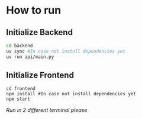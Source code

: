 # How to run

## Initialize Backend

```bash
cd backend
uv sync #In case not install dependencies yet
uv run api/main.py
```

## Initialize Frontend
```
cd frontend
npm install #In case not install dependencies yet
npm start
```

*Run in 2 different terminal please*
